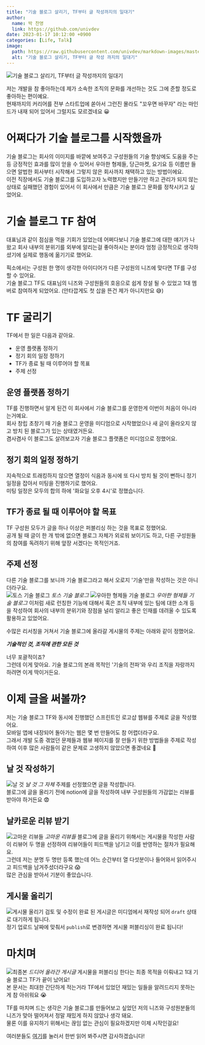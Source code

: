 ```yaml
---
title: "기술 블로그 살리기, TF부터 글 작성까지의 일대기"
author:
  name: 박 찬영
  link: https://github.com/univdev
date: 2023-01-17 10:12:00 +0900
categories: [Life, Talk]
image:
  path: https://raw.githubusercontent.com/univdev/markdown-images/master/20230117110620.png
  alt: "기술 블로그 살리기, TF부터 글 작성 까지의 일대기"
---
```

![기술 블로그 살리기, TF부터 글 작성까지의 일대기](https://raw.githubusercontent.com/univdev/markdown-images/master/20230117110620.png)

저는 개발을 참 좋아하는데 제가 소속한 조직의 문화를 개선하는 것도 그에 준할 정도로 좋아하는 편이예요.  
현재까지의 커리어를 전부 스타트업에 쏟아서 그런진 몰라도 "꼬우면 바꾸자" 라는 마인드가 내재 되어 있어서 그럴지도 모르겠네요 😀

# 어쩌다가 기술 블로그를 시작했을까
기술 블로그는 회사의 이미지를 바깥에 보여주고 구성원들의 기술 향상에도 도움을 주는 등 긍정적인 효과를 많이 얻을 수 있어서 우아한 형제들, 당근마켓, 요기요 등 이름만 들으면 알법한 회사부터 시작해서 그렇지 않은 회사까지 채택하고 있는 방법이에요.  
이전 직장에서도 기술 블로그를 도입하고자 노력했지만 만들기만 하고 관리가 되지 않는 상태로 실패했던 경험이 있어서 이 회사에서 만큼은 기술 블로그 문화를 정착시키고 싶었어요.
# 기술 블로그 TF 참여
대표님과 같이 점심을 먹을 기회가 있었는데 어쩌다보니 기술 블로그에 대한 얘기가 나왔고 회사 내부의 분위기를 외부에 알리는걸 좋아하시는 분이라 엄청 긍정적으로 생각하셨기에 실제로 행동에 옮기기로 했어요.

픽소에서는 구성원 한 명이 생각한 아이디어가 다른 구성원의 니즈에 맞다면 TF를 구성할 수 있어요.  
기술 블로그 TF도 대표님의 니즈와 구성원들의 호응으로 쉽게 창설 될 수 있었고 1대 멤버로 참여하게 되었어요. (안타깝게도 첫 삽을 뜬건 제가 아니지만요 😅)
# TF 굴리기
TF에서 한 일은 다음과 같아요.
- 운영 플랫폼 정하기
- 정기 회의 일정 정하기
- TF가 종료 될 때 이루어야 할 목표
- 주제 선정

## 운영 플랫폼 정하기
TF를 진행하면서 알게 된건 이 회사에서 기술 블로그를 운영한게 이번이 처음이 아니라는거예요.  
회사 창립 초창기 때 기술 블로그 운영을 미디엄으로 시작했었으나 새 글이 올라오지 않고 방치 된 블로그가 있는 상태였거든요.  
겸사겸사 이 블로그도 살려보고자 기술 블로그 플랫폼은 미디엄으로 정했어요.
## 정기 회의 일정 정하기
지속적으로 트래킹하지 않으면 열정이 식음과 동시에 또 다시 방치 될 것이 뻔하니 정기 일정을 잡아서 미팅을 진행하기로 했어요.  
미팅 일정은 모두의 합의 하에 '화요일 오후 4시'로 정했습니다.
## TF가 종료 될 때 이루어야 할 목표
TF 구성원 모두가 글을 하나 이상은 퍼블리싱 하는 것을 목표로 정했어요.  
공개 될 때 글이 한 개 밖에 없으면 블로그 자체가 외로워 보이기도 하고, 다른 구성원들의 참여를 독려하기 위해 앞장 서겠다는 목적인거죠.
## 주제 선정
다른 기술 블로그를 보니까 기술 블로그라고 해서 오로지 '기술'만을 작성하는 것은 아니더라구요.  
![토스 기술 블로그](https://raw.githubusercontent.com/univdev/markdown-images/master/20230117111921.png)
_토스 기술 블로그_
![우아한 형제들 기술 블로그](https://raw.githubusercontent.com/univdev/markdown-images/master/20230117112012.png)
_우아한 형제들 기술 블로그_
이처럼 새로 런칭한 기능에 대해서 혹은 조직 내부에 있는 팀에 대한 소개 등을 작성하여 회사의 내부의 분위기와 장점을 널리 알리고 좋은 인재를 데려올 수 있도록 활용하고 있었어요.

수많은 리서칭을 거쳐서 기술 블로그에 올라갈 게시물의 주제는 아래와 같이 정했어요.

**_기술적인 것, 조직에 관한 모든 것_**

너무 포괄적이죠?  
그런데 이게 맞아요. 기술 블로그의 본래 목적인 '기술의 전파'와 우리 조직을 자랑까지 하려면 이게 딱이거든요.
# 이제 글을 써볼까?
저는 기술 블로그 TF와 동시에 진행했던 스프린트인 로고샵 웹뷰를 주제로 글을 작성했어요.  
모바일 앱에 내장되어 돌아가는 웹은 몇 번 만들어도 참 어렵더라구요.  
그래서 개발 도중 겪었던 문제들과 웹뷰 페이지를 잘 만들기 위한 방법들을 주제로 작성하여 이후 많은 사람들이 같은 문제로 고생하지 않았으면 좋겠네요 🙏
## 날 것 작성하기
![날 것](https://raw.githubusercontent.com/univdev/markdown-images/master/20230117112947.png)
_날 것 그 자체_
주제를 선정했으면 글을 작성합니다.  
블로그에 글을 올리기 전에 notion에 글을 작성하여 내부 구성원들의 가감없는 리뷰를 받아야 하거든요 😨
## 날카로운 리뷰 받기
![고마운 리뷰들](https://raw.githubusercontent.com/univdev/markdown-images/master/20230117113423.png)
_고마운 리뷰들_
블로그에 글을 올리기 위해서는 게시물을 작성한 사람이 리뷰어 두 명을 선정하여 리뷰어들이 피드백을 남기고 이를 반영하는 절차가 필요해요.  
그런데 저는 분명 두 명만 등록 했는데 어느 순간부터 열 다섯분이나 들어와서 읽어주시고 피드백을 남겨주셨더라구요 😱  
많은 관심을 받아서 기분이 좋았습니다.
## 게시물 올리기
![게시물 올리기](https://raw.githubusercontent.com/univdev/markdown-images/master/20230117113652.png)
검토 및 수정이 완료 된 게시글은 미디엄에서 재작성 되어 `draft` 상태로 대기하게 됩니다.  
정기 업로드 날짜에 맞춰서 `publish`로 변경하면 게시물 퍼블리싱이 완료 됩니다!
# 마치며
![최종본](https://raw.githubusercontent.com/univdev/markdown-images/master/20230117113854.png)
_드디어 올라간 게시글_
게시물을 퍼블리싱 한다는 최종 목적을 이뤄내고 1대 기술 블로그 TF가 끝이 났어요!  
본 문서는 최대한 간단하게 적는거라 TF에서 있었던 재밌는 일들을 알려드리지 못하는게 참 아쉬워요 😭

TF를 마치며 드는 생각은 기술 블로그를 만들어보고 싶었던 저의 니즈와 구성원분들의 니즈가 맞아 떨어져서 정말 재밌게 하지 않았나 생각 돼요.  
물론 이를 유지하기 위해서는 끊임 없는 관심이 필요하겠지만 이제 시작인걸요!

여러분들도 [여기][웹뷰 문서]를 눌러서 한번 읽어 봐주시면 감사하겠습니다!

[웹뷰 문서]: https://medium.com/pixo-co/%EA%B5%AC%EB%8F%85%EB%A5%A0%EC%9D%84-%EB%86%92%EC%97%AC%EB%9D%BC-%EC%9B%B9%EB%B7%B0%EB%A5%BC-%EC%9D%B4%EC%9A%A9%ED%95%9C-%EA%B5%AC%EB%8F%85-%ED%99%94%EB%A9%B4-%EA%B0%9C%EB%B0%9C-%EC%9D%BC%EC%A7%80-10ab60427493